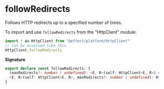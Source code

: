 # followRedirects

Follows HTTP redirects up to a specified number of times.

To import and use `followRedirects` from the "HttpClient" module:

```ts
import * as HttpClient from "@effect/platform/HttpClient"
// Can be accessed like this
HttpClient.followRedirects
```

**Signature**

```ts
export declare const followRedirects: {
  (maxRedirects?: number | undefined): <E, R>(self: HttpClient<E, R>) => HttpClient<E, R>
  <E, R>(self: HttpClient<E, R>, maxRedirects?: number | undefined): HttpClient<E, R>
}
```
